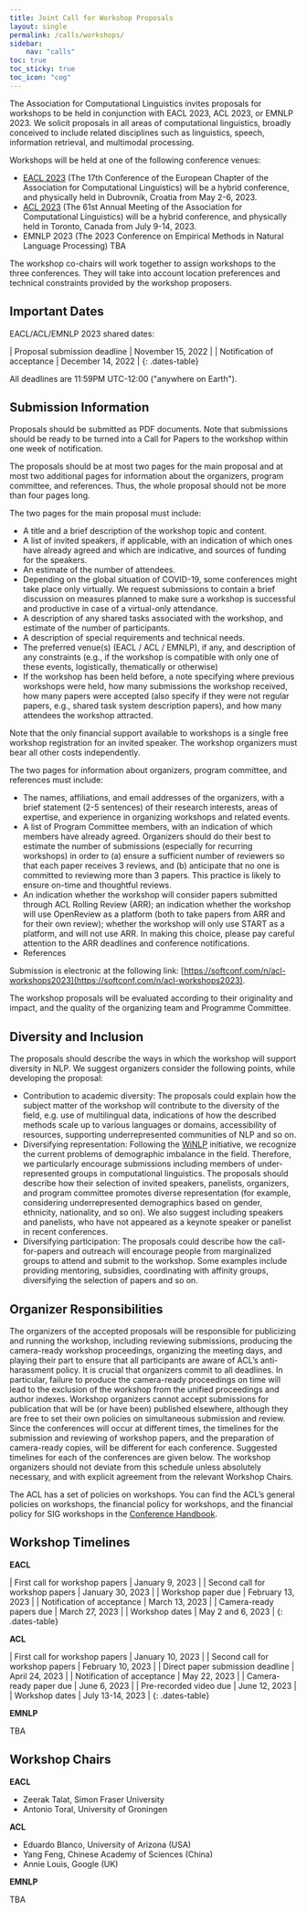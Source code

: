 ```yaml
---
title: Joint Call for Workshop Proposals
layout: single
permalink: /calls/workshops/
sidebar: 
    nav: "calls"
toc: true
toc_sticky: true
toc_icon: "cog"
---
```


The Association for Computational Linguistics invites proposals for workshops to be held in conjunction with EACL 2023, ACL 2023, or EMNLP 2023. We solicit proposals in all areas of computational linguistics, broadly conceived to include related disciplines such as linguistics, speech, information retrieval, and multimodal processing.

Workshops will be held at one of the following conference venues:

* [EACL 2023](https://2023.eacl.org) (The 17th Conference of the European Chapter of the Association for Computational Linguistics) will be a hybrid conference, and physically held in Dubrovnik, Croatia from May 2-6, 2023.
* [ACL 2023](https://2023.aclweb.org) (The 61st Annual Meeting of the Association for Computational Linguistics) will be a hybrid conference, and physically held in Toronto, Canada from July 9-14, 2023.
* EMNLP 2023 (The 2023 Conference on Empirical Methods in Natural Language Processing) TBA

The workshop co-chairs will work together to assign workshops to the three conferences. They will take into account location preferences and technical constraints provided by the workshop proposers.

## Important Dates

EACL/ACL/EMNLP 2023 shared dates:

<style>
.dates-table { font-size: .9em; }
.dates-table tr td:nth-child(1) { width: 60%; }
.dates-table tr td:nth-child(2) { width: 30%; }
.dates-table del { color: #888; }
</style>

| Proposal submission deadline | November 15, 2022 |
| Notification of acceptance | December 14, 2022 |
{: .dates-table}

All deadlines are 11:59PM UTC-12:00 ("anywhere on Earth").

## Submission Information

Proposals should be submitted as PDF documents. Note that submissions should be ready to be turned into a Call for Papers to the workshop within one week of notification.

The proposals should be at most two pages for the main proposal and at most two additional pages for information about the organizers, program committee, and references. Thus, the whole proposal should not be more than four pages long.

The two pages for the main proposal must include:

- A title and a brief description of the workshop topic and content.
- A list of invited speakers, if applicable, with an indication of which ones have already agreed and which are indicative, and sources of funding for the speakers.
- An estimate of the number of attendees.
- Depending on the global situation of COVID-19, some conferences might take place only virtually. We request submissions to contain a brief discussion on measures planned to make sure a workshop is successful and productive in case of a virtual-only attendance.
- A description of any shared tasks associated with the workshop, and estimate of the number of participants.
- A description of special requirements and technical needs.
- The preferred venue(s) (EACL / ACL / EMNLP), if any, and description of any constraints (e.g., if the workshop is compatible with only one of these events, logistically, thematically or otherwise)
- If the workshop has been held before, a note specifying where previous workshops were held, how many submissions the workshop received, how many papers were accepted (also specify if they were not regular papers, e.g., shared task system description papers), and how many attendees the workshop attracted.

Note that the only financial support available to workshops is a single free workshop registration for an invited speaker. The workshop organizers must bear all other costs independently.

The two pages for information about organizers, program committee, and references must include:

- The names, affiliations, and email addresses of the organizers, with a brief statement (2-5 sentences) of their research interests, areas of expertise, and experience in organizing workshops and related events.
- A list of Program Committee members, with an indication of which members have already agreed. Organizers should do their best to estimate the number of submissions (especially for recurring workshops) in order to (a) ensure a sufficient number of reviewers so that each paper receives 3 reviews, and (b) anticipate that no one is committed to reviewing more than 3 papers. This practice is likely to ensure on-time and thoughtful reviews.
- An indication whether the workshop will consider papers submitted through ACL Rolling Review (ARR); an indication whether the workshop will use OpenReview as a platform (both to take papers from ARR and for their own review); whether the workshop will only use START as a platform, and will not use ARR. In making this choice, please pay careful attention to the ARR deadlines and conference notifications.
- References

Submission is electronic at the following link: [https://softconf.com/n/acl-workshops2023](https://softconf.com/n/acl-workshops2023).

The workshop proposals will be evaluated according to their originality and impact, and the quality of the organizing team and Programme Committee. 

## Diversity and Inclusion

The proposals should describe the ways in which the workshop will support diversity in NLP. We suggest organizers consider the following points, while developing the proposal:

- Contribution to academic diversity: The proposals could explain how the subject matter of the workshop will contribute to the diversity of the field, e.g. use of multilingual data, indications of how the described methods scale up to various languages or domains, accessibility of resources, supporting underrepresented communities of NLP and so on.
- Diversifying representation: Following the [WiNLP](http://www.winlp.org/winlp-2020-workshop/) initiative, we recognize the current problems of demographic imbalance in the field. Therefore, we particularly encourage submissions including members of under-represented groups in computational linguistics. The proposals should describe how their selection of invited speakers, panelists, organizers, and program committee promotes diverse representation (for example, considering underrepresented demographics based on gender, ethnicity, nationality, and so on). We also suggest including speakers and panelists, who have not appeared as a keynote speaker or panelist in recent conferences.
- Diversifying participation: The proposals could describe how the call-for-papers and outreach will encourage people from marginalized groups to attend and submit to the workshop. Some examples include providing mentoring, subsidies, coordinating with affinity groups, diversifying the selection of papers and so on.

## Organizer Responsibilities

The organizers of the accepted proposals will be responsible for publicizing and running the workshop, including reviewing submissions, producing the camera-ready workshop proceedings, organizing the meeting days, and playing their part to ensure that all participants are aware of ACL’s anti-harassment policy. It is crucial that organizers commit to all deadlines. In particular, failure to produce the camera-ready proceedings on time will lead to the exclusion of the workshop from the unified proceedings and author indexes. Workshop organizers cannot accept submissions for publication that will be (or have been) published elsewhere, although they are free to set their own policies on simultaneous submission and review. Since the conferences will occur at different times, the timelines for the submission and reviewing of workshop papers, and the preparation of camera-ready copies, will be different for each conference. Suggested timelines for each of the conferences are given below. The workshop organizers should not deviate from this schedule unless absolutely necessary, and with explicit agreement from the relevant Workshop Chairs.

The ACL has a set of policies on workshops. You can find the ACL’s general policies on workshops, the financial policy for workshops, and the financial policy for SIG workshops in the [Conference Handbook](http://aclweb.org/adminwiki/index.php?title=Conference_Handbook).

## Workshop Timelines 

**EACL**

<style>
.dates-table { font-size: .8em; }
.dates-table tr td:nth-child(1) { width: 60%; }
.dates-table tr td:nth-child(2) { width: 30%; }
.dates-table del { color: #888; }
</style>

| First call for workshop papers | January 9, 2023 |
| Second call for workshop papers | January 30, 2023 |
| Workshop paper due | February 13, 2023 |
| Notification of acceptance | March 13, 2023 |
| Camera-ready papers due | March 27, 2023 |
| Workshop dates | May 2 and 6, 2023 |
{: .dates-table}

**ACL**

<style>
.dates-table { font-size: .8em; }
.dates-table tr td:nth-child(1) { width: 60%; }
.dates-table tr td:nth-child(2) { width: 30%; }
.dates-table del { color: #888; }
</style>

| First call for workshop papers | January 10, 2023 |
| Second call for workshop papers | February 10, 2023 |
| Direct paper submission deadline | April 24, 2023 |
| Notification of acceptance | May 22, 2023 |
| Camera-ready paper due | June 6, 2023 |
| Pre-recorded video due | June 12, 2023 |
| Workshop dates | July 13-14, 2023 |
{: .dates-table}


**EMNLP**

TBA


## Workshop Chairs

**EACL**

* Zeerak Talat, Simon Fraser University
* Antonio Toral, University of Groningen

**ACL**

* Eduardo Blanco, University of Arizona (USA)
* Yang Feng, Chinese Academy of Sciences (China)
* Annie Louis, Google (UK)

**EMNLP**

TBA